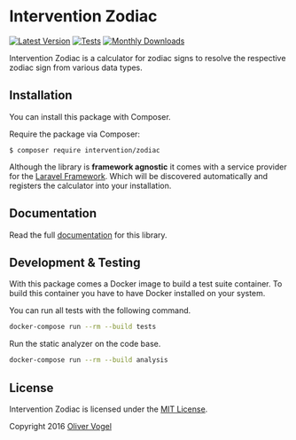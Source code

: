 # Intervention Zodiac

[![Latest Version](https://img.shields.io/packagist/v/intervention/zodiac.svg)](https://packagist.org/packages/intervention/zodiac)
[![Tests](https://github.com/Intervention/zodiac/actions/workflows/build.yml/badge.svg)](https://github.com/Intervention/zodiac/actions/workflows/build.yml)
[![Monthly Downloads](https://img.shields.io/packagist/dm/intervention/zodiac.svg)](https://packagist.org/packages/intervention/zodiac/stats)

Intervention Zodiac is a calculator for zodiac signs to resolve the respective
zodiac sign from various data types.

## Installation

You can install this package with Composer.

Require the package via Composer:

    $ composer require intervention/zodiac

Although the library is **framework agnostic** it comes with a service provider
for the [Laravel Framework](https://www.laravel.com/). Which will be discovered
automatically and registers the calculator into your installation.

## Documentation

Read the full [documentation](https://zodiac.intervention.io) for this library.

## Development & Testing

With this package comes a Docker image to build a test suite container. To build this container you have to have Docker installed on your system.

You can run all tests with the following command.

```bash
docker-compose run --rm --build tests
```

Run the static analyzer on the code base.

```bash
docker-compose run --rm --build analysis
```

## License

Intervention Zodiac is licensed under the [MIT License](http://opensource.org/licenses/MIT).

Copyright 2016 [Oliver Vogel](https://intervention.io/)
